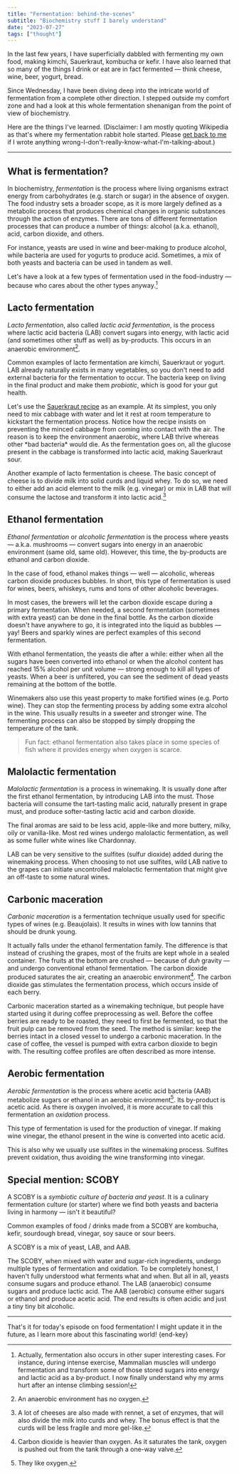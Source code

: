```yaml
---
title: "Fermentation: behind-the-scenes"
subtitle: "Biochemistry stuff I barely understand"
date: "2023-07-27"
tags: ["thought"]
---
```


In the last few years, I have superficially dabbled with fermenting my own food, making kimchi, Sauerkraut, kombucha or kefir. I have also learned that so many of the things I drink or eat are in fact fermented — think cheese, wine, beer, yogurt, bread.

Since Wednesday, I have been diving deep into the intricate world of fermentation from a complete other direction. I stepped outside my comfort zone and had a look at this whole fermentation shenanigan from the point of view of biochemistry.

Here are the things I've learned. <span class="subtle">(Disclaimer: I am mostly quoting Wikipedia as that's where my fermentation rabbit hole started. Please <a href="/about#contact">get back to me</a> if I wrote anything wrong-I-don't-really-know-what-I'm-talking-about.)</span>

---

## What is fermentation?

In biochemistry, _fermentation_ is the process where living organisms extract energy from carbohydrates (e.g. starch or sugar) in the absence of oxygen. The food industry sets a broader scope, as it is more largely defined as a metabolic process that produces chemical changes in organic substances through the action of enzymes. There are tons of different fermentation processes that can produce a number of things: alcohol (a.k.a. ethanol), acid, carbon dioxide, and others.

For instance, yeasts are used in wine and beer-making to produce alcohol, while bacteria are used for yogurts to produce acid. Sometimes, a mix of both yeasts and bacteria can be used in tandem as well.

Let's have a look at a few types of fermentation used in the food-industry — because who cares about the other types anyway.[^1]

[^1]: Actually, fermentation also occurs in other super interesting cases. For instance, during intense exercise, Mammalian muscles will undergo fermentation and transform some of those stored sugars into energy and lactic acid as a by-product. I now finally understand why my arms hurt after an intense climbing session!

## Lacto fermentation

_Lacto fermentation_, also called _lactic acid fermentation_, is the process where lactic acid bacteria (LAB) convert sugars into energy, with lactic acid (and sometimes other stuff as well) as by-products. This occurs in an anaerobic environment[^2].

Common examples of lacto fermentation are kimchi, Sauerkraut or yogurt. LAB already naturally exists in many vegetables, so you don't need to add external bacteria for the fermentation to occur. The bacteria keep on living in the final product and make them _probiotic_, which is good for your gut health.

Let's use the [Sauerkraut recipe](/recipes/german-sauerkraut/) as an example. At its simplest, you only need to mix cabbage with water and let it rest at room temperature to kickstart the fermentation process. Notice how the recipe insists on preventing the minced cabbage from coming into contact with the air. The reason is to keep the environment anaerobic, where LAB thrive whereas other \*bad bacteria\* would die. As the fermentation goes on, all the glucose present in the cabbage is transformed into lactic acid, making Sauerkraut sour.

Another example of lacto fermentation is cheese. The basic concept of cheese is to divide milk into solid curds and liquid whey. To do so, we need to either add an acid element to the milk (e.g. vinegar) or mix in LAB that will consume the lactose and transform it into lactic acid.[^3]

[^2]: An anaerobic environment has no oxygen.
[^3]: A lot of cheeses are also made with rennet, a set of enzymes, that will also divide the milk into curds and whey. The bonus effect is that the curds will be less fragile and more gel-like.

## Ethanol fermentation

_Ethanol fermentation_ or _alcoholic fermentation_ is the process where yeasts — a.k.a. mushrooms — convert sugars into energy in an anaerobic environment (same old, same old). However, this time, the by-products are ethanol and carbon dioxide.

In the case of food, ethanol makes things — well — alcoholic, whereas carbon dioxide produces bubbles. In short, this type of fermentation is used for wines, beers, whiskeys, rums and tons of other alcoholic beverages.

In most cases, the brewers will let the carbon dioxide escape during a primary fermentation. When needed, a second fermentation (sometimes with extra yeast) can be done in the final bottle. As the carbon dioxide doesn't have anywhere to go, it is integrated into the liquid as bubbles — yay! Beers and sparkly wines are perfect examples of this second fermentation.

With ethanol fermentation, the yeasts die after a while: either when all the sugars have been converted into ethanol or when the alcohol content has reached 15% alcohol per unit volume — strong enough to kill all types of yeasts. When a beer is unfiltered, you can see the sediment of dead yeasts remaining at the bottom of the bottle.

Winemakers also use this yeast property to make fortified wines (e.g. Porto wine). They can stop the fermenting process by adding some extra alcohol in the wine. This usually results in a sweeter and stronger wine. The fermenting process can also be stopped by simply dropping the temperature of the tank.

> Fun fact: ethanol fermentation also takes place in some species of fish where it provides energy when oxygen is scarce.

## Malolactic fermentation

_Malolactic fermentation_ is a process in winemaking. It is usually done after the first ethanol fermentation, by introducing LAB into the must. Those bacteria will consume the tart-tasting malic acid, naturally present in grape must, and produce softer-tasting lactic acid and carbon dioxide.

The final aromas are said to be less acid, apple-like and more buttery, milky, oily or vanilla-like. Most red wines undergo malolactic fermentation, as well as some fuller white wines like Chardonnay.

LAB can be very sensitive to the sulfites (sulfur dioxide) added during the winemaking process. When choosing to not use sulfites, wild LAB native to the grapes can initiate uncontrolled malolactic fermentation that might give an off-taste to some natural wines.

## Carbonic maceration

_Carbonic maceration_ is a fermentation technique usually used for specific types of wines (e.g. Beaujolais). It results in wines with low tannins that should be drunk young.

It actually falls under the ethanol fermentation family. The difference is that instead of crushing the grapes, most of the fruits are kept whole in a sealed container. The fruits at the bottom are crushed­ — because of _duh_ gravity — and undergo conventional ethanol fermentation. The carbon dioxide produced saturates the air, creating an anaerobic environment[^4]. The carbon dioxide gas stimulates the fermentation process, which occurs inside of each berry.

Carbonic maceration started as a winemaking technique, but people have started using it during coffee preprocessing as well. Before the coffee berries are ready to be roasted, they need to first be fermented, so that the fruit pulp can be removed from the seed. The method is similar: keep the berries intact in a closed vessel to undergo a carbonic maceration. In the case of coffee, the vessel is pumped with extra carbon dioxide to begin with. The resulting coffee profiles are often described as more intense.

[^4]: Carbon dioxide is heavier than oxygen. As it saturates the tank, oxygen is pushed out from the tank through a one-way valve.

## Aerobic fermentation

_Aerobic fermentation_ is the process where acetic acid bacteria (AAB) metabolize sugars or ethanol in an aerobic environment[^5]. Its by-product is acetic acid. As there is oxygen involved, it is more accurate to call this fermentation an _oxidation_ process.

This type of fermentation is used for the production of vinegar. If making wine vinegar, the ethanol present in the wine is converted into acetic acid.

This is also why we usually use sulfites in the winemaking process. Sulfites prevent oxidation, thus avoiding the wine transforming into vinegar.

[^5]: They like oxygen.

## Special mention: SCOBY

A SCOBY is a _symbiotic culture of bacteria and yeast_. It is a culinary fermentation culture (or starter) where we find both yeasts and bacteria living in harmony — isn't it beautiful?

Common examples of food / drinks made from a SCOBY are kombucha, kefir, sourdough bread, vinegar, soy sauce or sour beers.

A SCOBY is a mix of yeast, LAB, and AAB.

The SCOBY, when mixed with water and sugar-rich ingredients, undergo multiple types of fermentation and oxidation. To be completely honest, I haven't fully understood what ferments what and when. But all in all, yeasts consume sugars and produce ethanol. The LAB (anaerobic) consume sugars and produce lactic acid. The AAB (aerobic) consume either sugars or ethanol and produce acetic acid. The end results is often acidic and just a tiny tiny bit alcoholic.

---

That's it for today's episode on food fermentation! I might update it in the future, as I learn more about this fascinating world! {end-key}
